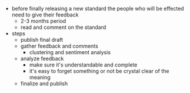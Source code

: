- before finally releasing a new standard the people who will be effected need to give their feedback
	- 2-3 months period
	- read and comment on the standard
- steps
	- publish final draft
	- gather feedback and comments
		- clustering and sentiment analysis
	- analyze feedback
		- make sure it's understandable and complete
		- it's easy to forget something or not be crystal clear of the meaning
	- finalize and publish

